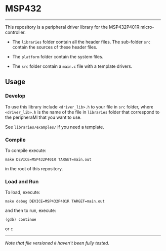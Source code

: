 # MSP432
---

This repository is a peripheral driver library for the MSP432P401R micro-controller.

* The `libraries` folder contain all the header files. The sub-folder `src` contain the sources of these header files.

* The `platform` folder contain the system files.

* The `src` folder contain a `main.c` file with a template drivers.

## Usage

### Develop
To use this library include `<driver_lib>.h` to your file in `src` folder, where `<driver_lib>.h` is the name of the file in `libraries` folder that correspond to the peripheraMl that you want to use.

See `libraries/examples/` if you need a template.

### Compile
To compile execute:
```
make DEVICE=MSP432P401R TARGET=main.out
```
in the root of this repository.

### Load and Run
To load, execute:
```
make debug DEVICE=MSP432P401R TARGET=main.out
```

and then to run, execute:
```
(gdb) continue
```
or `c`

---
*Note that file versioned `0` haven't been fully tested.*
